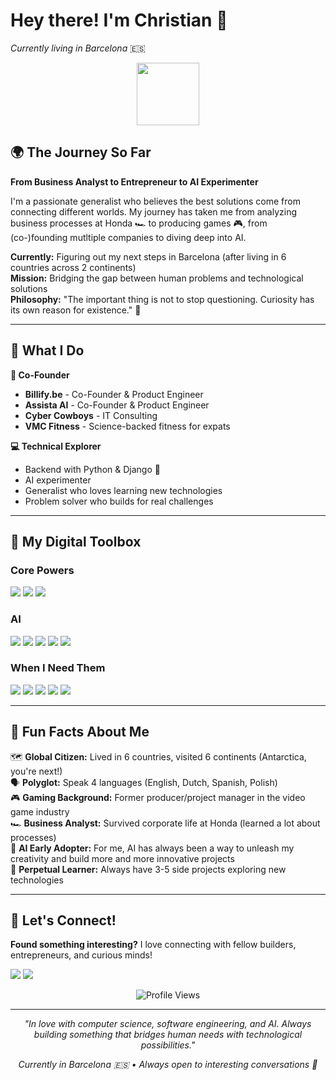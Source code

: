 # Hey there! I'm Christian 👋
*Currently living in Barcelona* 🇪🇸

<p align="center">
<img src="https://media.giphy.com/media/M9gbBd9nbDrOTu1Mqx/giphy.gif" width="100"/>
</p>

## 🌍 The Journey So Far

**From Business Analyst to Entrepreneur to AI Experimenter**

I'm a passionate generalist who believes the best solutions come from connecting different worlds. My journey has taken me from analyzing business processes at Honda 🏎️ to producing games 🎮, from (co-)founding mutltiple companies to diving deep into AI.

**Currently:** Figuring out my next steps in Barcelona (after living in 6 countries across 2 continents)  
**Mission:** Bridging the gap between human problems and technological solutions  
**Philosophy:** "The important thing is not to stop questioning. Curiosity has its own reason for existence." 🧠

---

## 🚀 What I Do

**🏢 Co-Founder**
- **Billify.be** - Co-Founder & Product Engineer
- **Assista AI** - Co-Founder & Product Engineer
- **Cyber Cowboys** - IT Consulting
- **VMC Fitness** - Science-backed fitness for expats

**💻 Technical Explorer**
- Backend with Python & Django 🐍
- AI experimenter 
- Generalist who loves learning new technologies
- Problem solver who builds for real challenges

---

## 🔧 My Digital Toolbox

### **Core Powers**
<p>
<img src="https://img.shields.io/static/v1?logo=python&label&color=4B8BBE&message=Python&logoColor=white&logoWidth=20">
<img src="https://img.shields.io/static/v1?logo=django&label&color=092e20&message=Django&logoColor=white&logoWidth=20">
<img src="https://img.shields.io/static/v1?logo=postgresql&label&color=4169E1&message=PostgreSQL&logoColor=white&logoWidth=20">
</p>

### **AI**
<p>
<img src="https://img.shields.io/static/v1?logo=openai&label&color=412991&message=OpenAI&logoColor=white&logoWidth=20">
<img src="https://img.shields.io/static/v1?logo=anthropic&label&color=1A1A1A&message=Anthropic&logoColor=white&logoWidth=20">
<img src="https://img.shields.io/static/v1?logo=cursor&label&color=2D2D2D&message=Cursor&logoColor=white&logoWidth=20">
<img src="https://img.shields.io/static/v1?logo=google-gemini&label&color=4285F4&message=Gemini&logoColor=white&logoWidth=20">
<img src="https://img.shields.io/static/v1?logo=claude&label&color=F9B233&message=Claude%20Code&logoColor=white&logoWidth=20">

</p>

### **When I Need Them**
<p>
<img src="https://img.shields.io/static/v1?logo=typescript&label&color=3178C6&message=TypeScript&logoColor=white&logoWidth=20">
<img src="https://img.shields.io/static/v1?logo=react&label&color=61DAFB&message=React&logoColor=white&logoWidth=20">
<img src="https://img.shields.io/static/v1?logo=fastapi&label&color=009688&message=FastAPI&logoColor=white&logoWidth=20">
<img src="https://img.shields.io/static/v1?logo=flask&label&color=000000&message=Flask&logoColor=white&logoWidth=20">
<img src="https://img.shields.io/static/v1?logo=microsoft-sql-server&label&color=CC2927&message=SQL%20Server&logoColor=white&logoWidth=20">

</p>

---

## 🌟 Fun Facts About Me

🗺️ **Global Citizen:** Lived in 6 countries, visited 6 continents (Antarctica, you're next!)  
🗣️ **Polyglot:** Speak 4 languages (English, Dutch, Spanish, Polish)  
🎮 **Gaming Background:** Former producer/project manager in the video game industry  
🏎️ **Business Analyst:** Survived corporate life at Honda (learned a lot about processes)  
🤖 **AI Early Adopter:** For me, AI has always been a way to unleash my creativity and build more and more innovative projects  
🔬 **Perpetual Learner:** Always have 3-5 side projects exploring new technologies  

---

## 🤝 Let's Connect!

**Found something interesting?** I love connecting with fellow builders, entrepreneurs, and curious minds!

[<img src="https://img.shields.io/static/v1?logo=gmail&label&color=EA4335&message=christian.vuye&logoColor=white&logoWidth=20">](mailto:otta.ladybug808@passmail.net)
[<img src="https://img.shields.io/static/v1?logo=linkedin&label&color=0A66C2&message=christianvuye&logoColor=white&logoWidth=20">](https://www.linkedin.com/in/christianvuye/)

<p align="center">
<img src="https://komarev.com/ghpvc/?username=christianvuye&style=flat-square&color=blue" alt="Profile Views"/>
</p>

---

<p align="center">
<em>"In love with computer science, software engineering, and AI. Always building something that bridges human needs with technological possibilities."</em>
</p>

<p align="center">
<em>Currently in Barcelona 🇪🇸 • Always open to interesting conversations 💬</em>
</p>

